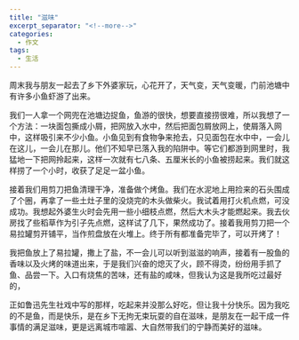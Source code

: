 ```yaml
---
title: "滋味"
excerpt_separator: "<!--more-->"
categories:
  - 作文
tags:
  - 生活
---
```


周末我与朋友一起去了乡下外婆家玩，心花开了，天气变，天气变暖，门前池塘中有许多小鱼虾游了出来。
<!--more-->

我们一人拿一个网兜在池塘边捉鱼，鱼游的很快，想要直接捞很难，所以我想了一个方法：一块面包撕成小屑，把网放入水中，然后把面包屑放网上，使屑落入网中，这样吸引来不少小鱼。小鱼见到有食物争来抢去，只见面包在水中中，一会儿在这儿，一会儿在那儿。他们不知早已落入我的陷阱中。等它们都游到网里时，我猛地一下把网拎起来，这样一次就有七八条、五厘米长的小鱼被捞起来。我们就这样捞了一个小时，收获了足足一盆小鱼。

接着我们用剪刀把鱼清理干净，准备做个烤鱼。我们在水泥地上用捡来的石头围成了个圈，再拿了一些土灶子里的没烧完的木头做柴火。我试着用打火机点燃，可没成功。我想起外婆生火时会先用一些小细枝点燃，然后大木头才能燃起来。我去伙房找了些稻草作为引子先点燃，这样试了几下，果然成功了。接着我用剪刀把一个易拉罐剪开铺平，当作煎盘放在火堆上。终于所有都准备完毕了，可以开烤了！

我把鱼放上了易拉罐，撒上了盐，不一会儿可以听到滋滋的响声，接着有一股鱼的香味以及火烤的味道出来，于是我们兴奋的熄灭了火，顾不得烫，纷纷用手抓了鱼、品尝一下。入口有烧焦的苦味，还有盐的咸味，但我认为这是我所吃过最好的，

正如鲁迅先生社戏中写的那样，吃起来并没那么好吃，但让我十分快乐。因为我吃的不是鱼，而是快乐，是在乡下无拘无束玩耍的自在滋味，是朋友在一起干成一件事情的满足滋味，更是远离城市喧嚣、大自然带我们的宁静而美好的滋味。
